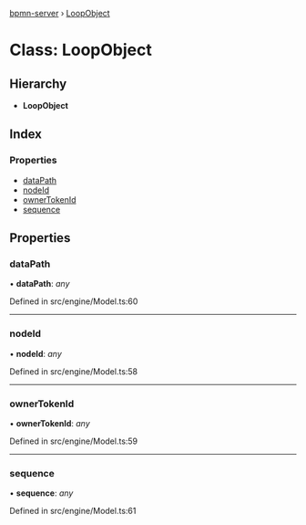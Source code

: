 [bpmn-server](../README.md) › [LoopObject](loopobject.md)

# Class: LoopObject

## Hierarchy

* **LoopObject**

## Index

### Properties

* [dataPath](loopobject.md#datapath)
* [nodeId](loopobject.md#nodeid)
* [ownerTokenId](loopobject.md#ownertokenid)
* [sequence](loopobject.md#sequence)

## Properties

###  dataPath

• **dataPath**: *any*

Defined in src/engine/Model.ts:60

___

###  nodeId

• **nodeId**: *any*

Defined in src/engine/Model.ts:58

___

###  ownerTokenId

• **ownerTokenId**: *any*

Defined in src/engine/Model.ts:59

___

###  sequence

• **sequence**: *any*

Defined in src/engine/Model.ts:61
